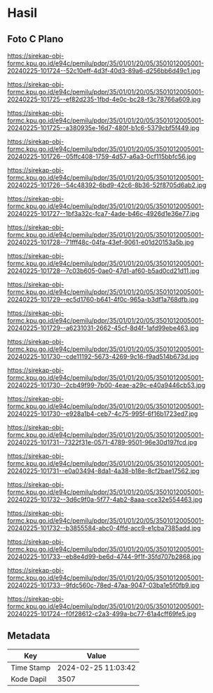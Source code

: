 # Hasil

## Foto C Plano

https://sirekap-obj-formc.kpu.go.id/e94c/pemilu/pdpr/35/01/01/20/05/3501012005001-20240225-101724--52c10eff-4d3f-40d3-89a6-d256bb6d49c1.jpg

https://sirekap-obj-formc.kpu.go.id/e94c/pemilu/pdpr/35/01/01/20/05/3501012005001-20240225-101725--ef82d235-1fbd-4e0c-bc28-f3c78766a609.jpg

https://sirekap-obj-formc.kpu.go.id/e94c/pemilu/pdpr/35/01/01/20/05/3501012005001-20240225-101725--a380935e-16d7-480f-b1c6-5379cbf5f449.jpg

https://sirekap-obj-formc.kpu.go.id/e94c/pemilu/pdpr/35/01/01/20/05/3501012005001-20240225-101726--05ffc408-1759-4d57-a6a3-0cf115bbfc56.jpg

https://sirekap-obj-formc.kpu.go.id/e94c/pemilu/pdpr/35/01/01/20/05/3501012005001-20240225-101726--54c48392-6bd9-42c6-8b36-52f8705d6ab2.jpg

https://sirekap-obj-formc.kpu.go.id/e94c/pemilu/pdpr/35/01/01/20/05/3501012005001-20240225-101727--1bf3a32c-fca7-4ade-b46c-4926d1e36e77.jpg

https://sirekap-obj-formc.kpu.go.id/e94c/pemilu/pdpr/35/01/01/20/05/3501012005001-20240225-101728--71fff48c-04fa-43ef-9061-e01d20153a5b.jpg

https://sirekap-obj-formc.kpu.go.id/e94c/pemilu/pdpr/35/01/01/20/05/3501012005001-20240225-101728--7c03b605-0ae0-47d1-af60-b5ad0cd21d11.jpg

https://sirekap-obj-formc.kpu.go.id/e94c/pemilu/pdpr/35/01/01/20/05/3501012005001-20240225-101729--ec5d1760-b641-4f0c-965a-b3df1a768dfb.jpg

https://sirekap-obj-formc.kpu.go.id/e94c/pemilu/pdpr/35/01/01/20/05/3501012005001-20240225-101729--a6231031-2662-45cf-8d4f-1afd99ebe463.jpg

https://sirekap-obj-formc.kpu.go.id/e94c/pemilu/pdpr/35/01/01/20/05/3501012005001-20240225-101730--cde11192-5673-4269-9c16-f9ad514b673d.jpg

https://sirekap-obj-formc.kpu.go.id/e94c/pemilu/pdpr/35/01/01/20/05/3501012005001-20240225-101730--2cb49f99-7b00-4eae-a29c-e40a9446cb53.jpg

https://sirekap-obj-formc.kpu.go.id/e94c/pemilu/pdpr/35/01/01/20/05/3501012005001-20240225-101730--e928a1b4-ceb7-4c75-995f-6f16b1723ed7.jpg

https://sirekap-obj-formc.kpu.go.id/e94c/pemilu/pdpr/35/01/01/20/05/3501012005001-20240225-101731--7322f31e-0571-4789-9501-96e30d197fcd.jpg

https://sirekap-obj-formc.kpu.go.id/e94c/pemilu/pdpr/35/01/01/20/05/3501012005001-20240225-101731--e0a03494-8da1-4a38-b18e-8cf2bae17562.jpg

https://sirekap-obj-formc.kpu.go.id/e94c/pemilu/pdpr/35/01/01/20/05/3501012005001-20240225-101732--3d6c9f0a-5f77-4ab2-8aaa-cce32e554463.jpg

https://sirekap-obj-formc.kpu.go.id/e94c/pemilu/pdpr/35/01/01/20/05/3501012005001-20240225-101732--b3855584-abc0-4ffd-acc9-e1cba7385add.jpg

https://sirekap-obj-formc.kpu.go.id/e94c/pemilu/pdpr/35/01/01/20/05/3501012005001-20240225-101733--eb8e4d99-be6d-4744-9f1f-35fd707b2868.jpg

https://sirekap-obj-formc.kpu.go.id/e94c/pemilu/pdpr/35/01/01/20/05/3501012005001-20240225-101733--9fdc560c-78ed-47aa-9047-03ba1e5f0fb9.jpg

https://sirekap-obj-formc.kpu.go.id/e94c/pemilu/pdpr/35/01/01/20/05/3501012005001-20240225-101724--f0f28612-c2a3-499a-bc77-61a4cff69fe5.jpg


## Metadata

| Key        | Value               |
| ---------- | ------------------- |
| Time Stamp | 2024-02-25 11:03:42 |
| Kode Dapil | 3507                |



